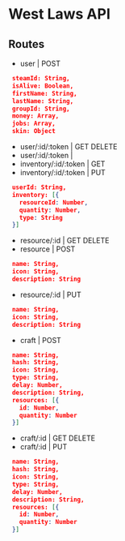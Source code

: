 # West Laws API
## Routes
 - user | POST
  ```json
   steamId: String,
   isAlive: Boolean,
   firstName: String,
   lastName: String,
   groupId: String,
   money: Array,
   jobs: Array,
   skin: Object
  ```
 - user/:id/:token | GET DELETE
 - user/:id/:token |
 - inventory/:id/:token | GET
 - inventory/:id/:token | PUT
  ```json
   userId: String,
   inventory: [{
     resourceId: Number, 
     quantity: Number,
     type: String
   }]
  ```
 - resource/:id | GET DELETE
 - resource | POST
  ```json
   name: String,
   icon: String,
   description: String
  ```
 - resource/:id | PUT
  ```json
   name: String,
   icon: String,
   description: String
  ```
 - craft | POST
  ```json
   name: String,
   hash: String,
   icon: String,
   type: String,
   delay: Number,
   description: String,
   resources: [{
     id: Number,
     quantity: Number
   }]
  ```
  - craft/:id | GET DELETE
  - craft/:id | PUT
  ```json
   name: String,
   hash: String,
   icon: String,
   type: String,
   delay: Number,
   description: String,
   resources: [{
     id: Number,
     quantity: Number
   }]
  ```
